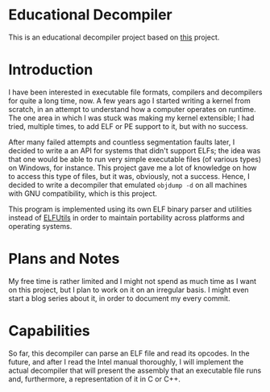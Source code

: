 Educational Decompiler
======================

This is an educational decompiler project based on [this](https://github.com/conmarap/execfile) project.

# Introduction

I have been interested in executable file formats, compilers and decompilers for quite a long time, now. A few years ago I started writing a kernel from scratch, in an attempt to understand how a computer operates on runtime. The one area in which I was stuck was making my kernel extensible; I had tried, multiple times, to add ELF or PE support to it, but with no success.

After many failed attempts and countless segmentation faults later, I decided to write a an API for systems that didn't support ELFs; the idea was that one would be able to run very simple executable files (of various types) on Windows, for instance. This project gave me a lot of knowledge on how to access this type of files, but it was, obviously, not a success. Hence, I decided to write a decompiler that emulated `objdump -d` on all machines with GNU compatibility, which is this project.

This program is implemented using its own ELF binary parser and utilities instead of [ELFUtils](http://www.linuxfromscratch.org/blfs/view/cvs/general/elfutils.html) in order to maintain portability across platforms and operating systems.

# Plans and Notes

My free time is rather limited and I might not spend as much time as I want on this project, but I plan to work on it on an irregular basis. I might even start a blog series about it, in order to document my every commit.

# Capabilities

So far, this decompiler can parse an ELF file and read its opcodes. In the future, and after I read the Intel manual thoroughly, I will implement the actual decompiler that will present the assembly that an executable file runs and, furthermore, a representation of it in C or C++.
